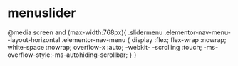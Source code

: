 # menuslider

@media screen and (max-width:768px){
    .slidermenu .elementor-nav-menu--layout-horizontal .elementor-nav-menu {
        display :flex;
        flex-wrap :nowrap;
        white-space :nowrap;
        overflow-x :auto;
        -webkit- -scrolling :touch;
        -ms-overflow-style:-ms-autohiding-scrollbar;
    }
}
